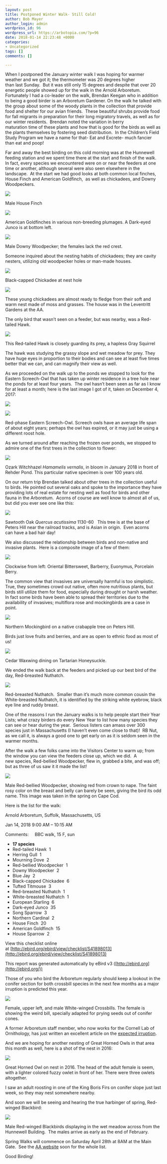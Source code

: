 ```yaml
---
layout: post
title: Postponed Winter Walk- Still Cold!
author: Bob Mayer
author_login: admin
wordpress_id: 96
wordpress_url: https://arbotopia.com/?p=96
date: 2018-01-14 22:23:48 +0000
categories:
- Uncategorized
tags: []
comments: []

---
```

When I postponed the January winter walk I was hoping for warmer weather and we got it; the thermometer was 20 degrees higher than last Sunday.  But it was still only 15 degrees and despite that over 20 energetic people showed up for the walk in the Arnold Arboretum.  Fortunately I had a co-leader on the walk, Brendan Keegan who in addition to being a good birder is an Arboretum Gardener. On the walk he talked with the group about some of the woody plants in the collection that provide food and shelter for our avian friends.  These beautiful shrubs provide food for fall migrants in preparation for their long migratory travels, as well as for our winter residents.  Brendan noted the variation in berry maturation time of these plants and how that is good for the birds as well as the plants themselves by fostering seed distribution.  In the Children’s Field Study Program we have a name for that- Eat and Excrete- much fancier than eat and poop!

Far and away the best birding on this cold morning was at the Hunnewell feeding station and we spent time there at the start and finish of the walk.  In fact, every species we encountered were on or near the feeders at one time or another, although several were also seen elsewhere in the landscape.  At the start we had good looks at both common local finches, House Finch and American Goldfinch,  as well as chickadees, and Downy Woodpeckers.

![](/images/2018/11/P1150645.jpg)

Male House Finch

![](/images/2018/11/IMG_5544.jpg)

American Goldfinches in various non-breeding plumages. A Dark-eyed Junco is at bottom left.

![](/images/2018/04/P1010496.jpg)

Male Downy Woodpecker; the females lack the red crest.

Someone inquired about the nesting habits of chickadees; they are cavity nesters, utilizing old woodpecker holes or man-made houses.

![](/images/2018/11/P1080191.jpg)

Black-capped Chickadee at nest hole

![](/images/2018/11/P1090443.jpg)

These young chickadees are almost ready to fledge from their soft and warm nest made of moss and grasses. The house was in the Leventritt Gardens at the AA.

The only bird that wasn’t seen on a feeder, but was nearby, was a Red-tailed Hawk.

![](/images/2018/11/R-T-Hawk-1.jpg)

This Red-tailed Hawk is closely guarding its prey, a hapless Gray Squirrel

The hawk was studying the grassy slope and wet meadow for prey. They have huge eyes in proportion to their bodies and can see at least five times better that we can, and can magnify their view as well.

As we proceeded on the walk up to the ponds we stopped to look for the Eastern Screech-Owl that has taken up winter residence in a tree hole near the ponds for at least four years.  The owl hasn’t been seen as far as I know for at least a month; here is the last image I got of it, taken on December 4, 2017:

![](/images/2018/11/P1010217.jpg)

![](/images/2015/10/P1010047.jpg)

Red-phase Eastern Screech-Owl. Screech owls have an average life span of about eight years; perhaps the owl has expired, or it may just be using a different roost hole.

As we turned around after reaching the frozen over ponds, we stopped to admire one of the first trees in the collection to flower:

![](/images/2018/11/P1010509.jpg)

Ozark Witchhazel _Hamamelis vernalis_, in bloom in January 2018 in front of Rehder Pond. This particular native specimen is over 100 years old.

On our return trip Brendan talked about other trees in the collection useful to birds. He pointed out several oaks and spoke to the importance they have providing lots of real estate for nesting well as food for birds and other fauna in the Arboretum.  Acorns of course are well know to almost all of us, but did you ever see one like this:

![](/images/2018/11/IMG_0789.jpg)

Sawtooth Oak _Quercus acutissima_ 1130-60   This tree is at the base of Peters Hill near the railroad tracks, and is Asian in origin.  Even acorns can have a bad hair day!

We also discussed the relationship between birds and non-native and invasive plants.  Here is a composite image of a few of them:

![](/images/2018/11/invasives-1.jpg)

Clockwise from left: Oriental Bittersweet, Barberry, Euonymus, Porcelain Berry.

The common view that invasives are universally harmful is too simplistic. True, they sometimes crowd out native, often more nutritious plants, but birds still utilize them for food, especially during drought or harsh weather.  In fact some birds have been able to spread their territories due to the availability of invasives; multiflora rose and mockingbirds are a case in point.

![](/images/2018/11/P1150229.jpg)

Northern Mockingbird on a native crabapple tree on Peters Hill.

Birds just love fruits and berries, and are as open to ethnic food as most of us!

![](/images/2018/11/P1170776.jpg)

Cedar Waxwing dining on Tartarian Honeysuckle.

We ended the walk back at the feeders and picked up our best bird of the day, Red-breasted Nuthatch.

![](/images/P1150200-1.jpg)

Red-breasted Nuthatch.  Smaller than it’s much more common cousin the White-breasted Nuthatch, it is identified by the striking white eyebrow, black eye line and ruddy breast.

One of the reasons I run the January walks is to help people start their Year Lists; what crazy birders do every New Year to list how many species they can see or hear during the year.  Serious listers can amass over 300 species just in Massachusetts (I haven’t even come close to that)!  RB Nut, as we call it, is always a good one to get early on as it is seldom seen in the warmer months.

After the walk a few folks came into the Visitors Center to warm up; from the window you can view the feeders close up, which we did.  A new species, Red-bellied Woodpecker, flew in, grabbed a bite, and was off; but as three of us saw it it made the list!

![](/images/2018/11/P1270442.jpg)

Male Red-bellied Woodpecker, showing red from crown to nape. The faint rosy color on the breast and belly can barely be seen, giving the bird its odd name. This image was taken in the spring on Cape Cod.

Here is the list for the walk:

Arnold Arboretum, Suffolk, Massachusetts, US

Jan 14, 2018 9:00 AM – 10:15 AM

Comments:     BBC walk, 15 F, sun

* **17 species**
* Red-tailed Hawk  1
* Herring Gull  1
* Mourning Dove  2
* Red-bellied Woodpecker  1
* Downy Woodpecker  2
* Blue Jay  2
* Black-capped Chickadee  6
* Tufted Titmouse  3
* Red-breasted Nuthatch  1
* White-breasted Nuthatch  1
* European Starling  6
* Dark-eyed Junco  35
* Song Sparrow  3
* Northern Cardinal  2
* House Finch  20
* American Goldfinch  15
* House Sparrow  2

View this checklist online at [http://ebird.org/ebird/view/checklist/S41898013](http://ebird.org/ebird/view/checklist/S41898013)

This report was generated automatically by eBird v3 ([http://ebird.org](http://ebird.org/))

Those of you who bird the Arboretum regularly should keep a lookout in the conifer section for both crossbill species in the next few months as a major irruption is predicted this year.

![](/images/2018/11/P1030055.jpg)

Female, upper left, and male White-winged Crossbills. The female is showing the weird bill, specially adapted for prying seeds out of conifer cones.

A former Arboretum staff member, who now works for the Cornell Lab of Ornithology, has just written an excellent article on the [expected irruption](https://www.allaboutbirds.org/a-crush-of-crossbills/).

And we are hoping for another nesting of Great Horned Owls in that area this month as well, here is a shot of the nest in 2016:

![](/images/2018/11/P1120355.jpg)

Great Horned Owl on nest in 2016. The head of the adult female is seem, with a lighter colored fuzzy owlet in front of her. There were three owlets altogether.

I saw an adult roosting in one of the King Boris Firs on conifer slope just last week, so they may nest somewhere nearby.

And soon we will be seeing and hearing the true harbinger of spring, Red-winged Blackbird:

![](/images/2018/11/P1130421.jpg)

Male Red-winged Blackbirds displaying in the wet meadow across from the Hunnewell Building.  The males arrive as early as the end of February.

Spring Walks will commence on Saturday April 28th at 8AM at the Main Gate.  See the [AA website](https://web.archive.org/web/20180401052920/https://www.arboretum.harvard.edu/) soon for the whole list.

Good Birding!